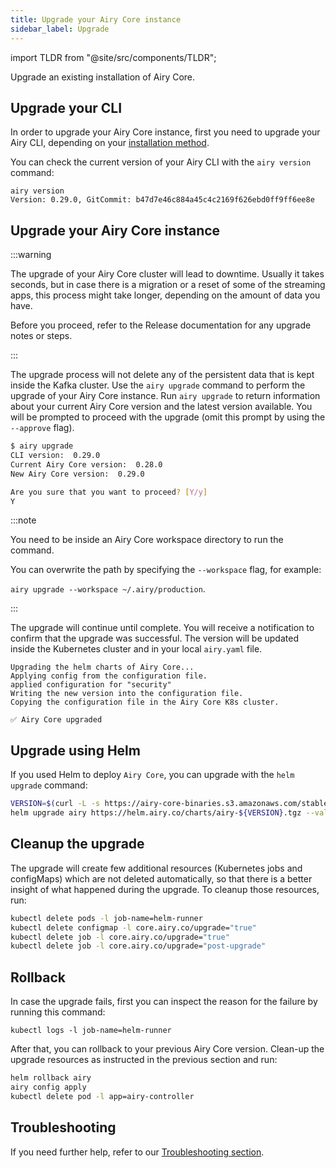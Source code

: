 ```yaml
---
title: Upgrade your Airy Core instance
sidebar_label: Upgrade
---
```


import TLDR from "@site/src/components/TLDR";

<TLDR>

Upgrade an existing installation of Airy Core.

</TLDR>

## Upgrade your CLI

In order to upgrade your Airy Core instance, first you need to upgrade your Airy CLI, depending on your [installation method](/cli/introduction#step-2-install-the-airy-cli).

You can check the current version of your Airy CLI with the `airy version` command:

```
airy version
Version: 0.29.0, GitCommit: b47d7e46c884a45c4c2169f626ebd0ff9ff6ee8e
```

## Upgrade your Airy Core instance

:::warning

The upgrade of your Airy Core cluster will lead to downtime. Usually it takes seconds, but in case there is a migration or a reset of some of the streaming apps, this process might take longer, depending on the amount of data you have.

Before you proceed, refer to the Release documentation for any upgrade notes or steps.

:::

The upgrade process will not delete any of the persistent data that is kept inside the Kafka cluster. Use the `airy upgrade` command to perform the upgrade of your Airy Core instance. Run `airy upgrade` to return information about your current Airy Core version and the latest version available. You will be prompted to proceed with the upgrade (omit this prompt by using the `--approve` flag).

```sh
$ airy upgrade
CLI version:  0.29.0
Current Airy Core version:  0.28.0
New Airy Core version:  0.29.0

Are you sure that you want to proceed? [Y/y]
Y
```

:::note

You need to be inside an Airy Core workspace directory to run the command.

You can overwrite the path by specifying the `--workspace` flag, for example:

`airy upgrade --workspace ~/.airy/production`.

:::

The upgrade will continue until complete. You will receive a notification to confirm that the upgrade was successful. The version will be updated inside the Kubernetes cluster and in your local `airy.yaml` file.

```
Upgrading the helm charts of Airy Core...
Applying config from the configuration file.
applied configuration for "security"
Writing the new version into the configuration file.
Copying the configuration file in the Airy Core K8s cluster.

✅ Airy Core upgraded
```

## Upgrade using Helm

If you used Helm to deploy `Airy Core`, you can upgrade with the `helm upgrade` command:

```sh
VERSION=$(curl -L -s https://airy-core-binaries.s3.amazonaws.com/stable.txt)
helm upgrade airy https://helm.airy.co/charts/airy-${VERSION}.tgz --values ./airy.yaml
```

## Cleanup the upgrade

The upgrade will create few additional resources (Kubernetes jobs and configMaps) which are not deleted automatically, so that there is a better insight of what happened during the upgrade.
To cleanup those resources, run:

```sh
kubectl delete pods -l job-name=helm-runner
kubectl delete configmap -l core.airy.co/upgrade="true"
kubectl delete job -l core.airy.co/upgrade="true"
kubectl delete job -l core.airy.co/upgrade="post-upgrade"
```

## Rollback

In case the upgrade fails, first you can inspect the reason for the failure by running this command:

```
kubectl logs -l job-name=helm-runner
```

After that, you can rollback to your previous Airy Core version. Clean-up the upgrade resources as instructed in the previous section and run:

```sh
helm rollback airy
airy config apply
kubectl delete pod -l app=airy-controller
```

## Troubleshooting

If you need further help, refer to our [Troubleshooting section](/getting-started/troubleshooting).
